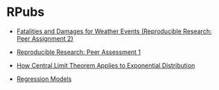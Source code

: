 # RPubs

* [Fatalities and Damages for Weather Events (Reproducible Research: Peer Assignment 2)](http://rpubs.com/daniele/fatalities-and-damages-for-weather-events)

* [Reproducible Research: Peer Assessment 1](http://rpubs.com/daniele/reproducible_research_peer_assessment_1)

* [How Central Limit Theorem Applies to Exponential Distribution](http://rpubs.com/daniele/how-central-limit-theorem-applies-to-exponential-distribution)

* [Regression Models](http://rpubs.com/daniele/regression-models)
